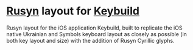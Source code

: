 # [Rusyn](https://rue.wikipedia.org/wiki/Rusyn_language) layout for [Keybuild](https://apps.apple.com/us/app/keybuild/id1547174534)
Rusyn layout for the iOS application Keybuild, built to replicate the iOS native Ukrainian and Symbols keyboard layout as closely as possible (in both key layout and size) with the addition of Rusyn Cyrillic glyphs.
